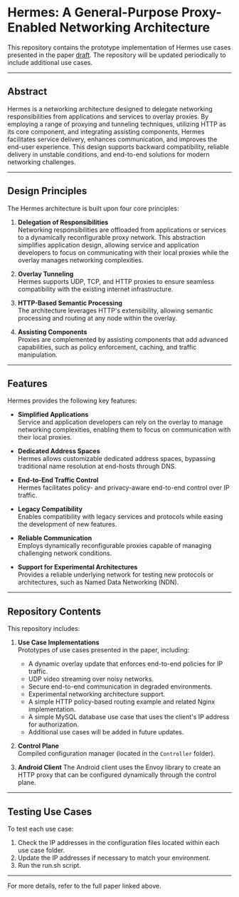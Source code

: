 # Hermes: A General-Purpose Proxy-Enabled Networking Architecture

This repository contains the prototype implementation of Hermes use cases presented in the paper [draft](https://arxiv.org/abs/2411.13668). The repository will be updated periodically to include additional use cases.

---

## Abstract
Hermes is a networking architecture designed to delegate networking responsibilities from applications and services to overlay proxies. By employing a range of proxying and tunneling techniques, utilizing HTTP as its core component, and integrating assisting components, Hermes facilitates service delivery, enhances communication, and improves the end-user experience. This design supports backward compatibility, reliable delivery in unstable conditions, and end-to-end solutions for modern networking challenges.

---

## Design Principles
The Hermes architecture is built upon four core principles:

1. **Delegation of Responsibilities**  
   Networking responsibilities are offloaded from applications or services to a dynamically reconfigurable proxy network. This abstraction simplifies application design, allowing service and application developers to focus on communicating with their local proxies while the overlay manages networking complexities.

2. **Overlay Tunneling**  
   Hermes supports UDP, TCP, and HTTP proxies to ensure seamless compatibility with the existing internet infrastructure.

3. **HTTP-Based Semantic Processing**  
   The architecture leverages HTTP's extensibility, allowing semantic processing and routing at any node within the overlay.

4. **Assisting Components**  
   Proxies are complemented by assisting components that add advanced capabilities, such as policy enforcement, caching, and traffic manipulation.

---

## Features
Hermes provides the following key features:

- **Simplified Applications**  
  Service and application developers can rely on the overlay to manage networking complexities, enabling them to focus on communication with their local proxies.

- **Dedicated Address Spaces**  
  Hermes allows customizable dedicated address spaces, bypassing traditional name resolution at end-hosts through DNS.

- **End-to-End Traffic Control**  
  Hermes facilitates policy- and privacy-aware end-to-end control over IP traffic.

- **Legacy Compatibility**  
  Enables compatibility with legacy services and protocols while easing the development of new features.

- **Reliable Communication**  
  Employs dynamically reconfigurable proxies capable of managing challenging network conditions.

- **Support for Experimental Architectures**  
  Provides a reliable underlying network for testing new protocols or architectures, such as Named Data Networking (NDN).

---

## Repository Contents
This repository includes:

1. **Use Case Implementations**  
   Prototypes of use cases presented in the paper, including:
   - A dynamic overlay update that enforces end-to-end policies for IP traffic.
   - UDP video streaming over noisy networks.
   - Secure end-to-end communication in degraded environments.
   - Experimental networking architecture support.
   - A simple HTTP policy-based routing example and related Nginx implementation.
   - A simple MySQL database use case that uses the client's IP address for authorization.
   - Additional use cases will be added in future updates.


2. **Control Plane**  
   Compiled configuration manager (located in the `Controller` folder).

3. **Android Client** 
   The Android client uses the Envoy library to create an HTTP proxy that can be configured dynamically through the control plane.
---

## Testing Use Cases
To test each use case:

1. Check the IP addresses in the configuration files located within each use case folder.
2. Update the IP addresses if necessary to match your environment.
3. Run the run.sh script.

---

For more details, refer to the full paper linked above.
